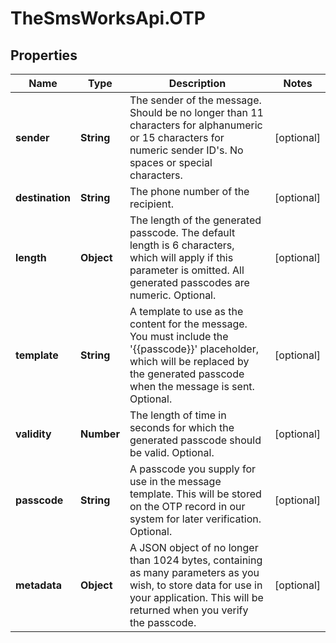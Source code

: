 # TheSmsWorksApi.OTP

## Properties

Name | Type | Description | Notes
------------ | ------------- | ------------- | -------------
**sender** | **String** | The sender of the message. Should be no longer than 11 characters for alphanumeric or 15 characters for numeric sender ID&#39;s. No spaces or special characters. | [optional] 
**destination** | **String** | The phone number of the recipient. | [optional] 
**length** | **Object** | The length of the generated passcode. The default length is 6 characters, which will apply if this parameter is omitted. All generated passcodes are numeric. Optional. | [optional] 
**template** | **String** | A template to use as the content for the message. You must include the &#39;{{passcode}}&#39; placeholder, which will be replaced by the generated passcode when the message is sent. Optional. | [optional] 
**validity** | **Number** | The length of time in seconds for which the generated passcode should be valid. Optional. | [optional] 
**passcode** | **String** | A passcode you supply for use in the message template. This will be stored on the OTP record in our system for later verification. Optional. | [optional] 
**metadata** | **Object** | A JSON object of no longer than 1024 bytes, containing as many parameters as you wish, to store data for use in your application. This will be returned when you verify the passcode. | [optional] 


